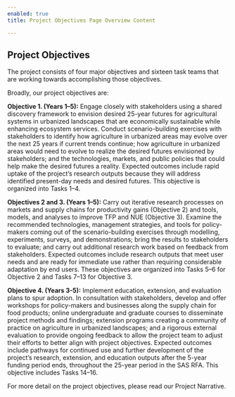 ```yaml
---
enabled: true
title: Project Objectives Page Overview Content

---
```

## Project Objectives

The project consists of four major objectives and sixteen task teams that are working towards accomplishing those objectives.

Broadly, our project objectives are:

**Objective 1. (Years 1–5):** Engage closely with stakeholders using a shared discovery framework to envision desired 25-year futures for agricultural systems in urbanized landscapes that are economically sustainable while enhancing ecosystem services. Conduct scenario-building exercises with stakeholders to identify how agriculture in urbanized areas may evolve over the next 25 years if current trends continue; how agriculture in urbanized areas would need to evolve to realize the desired futures envisioned by stakeholders; and the technologies, markets, and public policies that could help make the desired futures a reality. Expected outcomes include rapid uptake of the project’s research outputs because they will address identified present-day needs and desired futures. This objective is organized into Tasks 1–4. 

**Objectives 2 and 3. (Years 1–5):** Carry out iterative research processes on markets and supply chains for productivity gains (Objective 2) and tools, models, and analyses to improve TFP and NUE (Objective 3). Examine the recommended technologies, management strategies, and tools for policy-makers coming out of the scenario-building exercises through modelling, experiments, surveys, and demonstrations; bring the results to stakeholders to evaluate; and carry out additional research work based on feedback from stakeholders. Expected outcomes include research outputs that meet user needs and are ready for immediate use rather than requiring considerable adaptation by end users. These objectives are organized into Tasks 5–6 for Objective 2 and Tasks 7–13 for Objective 3.

**Objective 4. (Years 3-5):** Implement education, extension, and evaluation plans to spur adoption. In consultation with stakeholders, develop and offer workshops for policy-makers and businesses along the supply chain for food products; online undergraduate and graduate courses to disseminate project methods and findings; extension programs creating a community of practice on agriculture in urbanized landscapes; and a rigorous external evaluation to provide ongoing feedback to allow the project team to adjust their efforts to better align with project objectives. Expected outcomes include pathways for continued use and further development of the project’s research, extension, and education outputs after the 5-year funding period ends, throughout the 25-year period in the SAS RFA. This objective includes Tasks 14–16.

For more detail on the project objectives, please read our Project Narrative. 